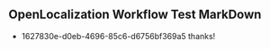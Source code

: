 ## OpenLocalization Workflow Test MarkDown
* 1627830e-d0eb-4696-85c6-d6756bf369a5 
thanks!<!--HONumber=Mar16_HO3-->
